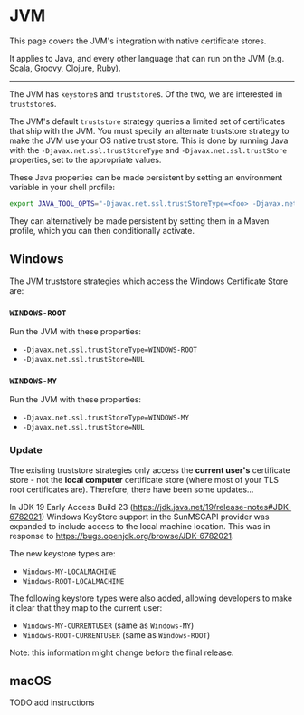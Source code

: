 # JVM

This page covers the JVM's integration with native certificate stores.

It applies to Java, and every other language that can run on the JVM (e.g. Scala, Groovy, Clojure, Ruby).

---

The JVM has `keystore`s and `truststore`s. Of the two, we are interested in `truststore`s.

The JVM's default `truststore` strategy queries a limited set of certificates that ship with the JVM. You must specify an alternate truststore strategy to make the JVM use your OS native trust store. This is done by running Java with the `-Djavax.net.ssl.trustStoreType` and `-Djavax.net.ssl.trustStore` properties, set to the appropriate values.

These Java properties can be made persistent by setting an environment variable in your shell profile:

```bash
export JAVA_TOOL_OPTS="-Djavax.net.ssl.trustStoreType=<foo> -Djavax.net.ssl.trustStore=<bar>"
```

They can alternatively be made persistent by setting them in a Maven profile, which you can then conditionally activate.

## Windows

The JVM truststore strategies which access the Windows Certificate Store are:

### `WINDOWS-ROOT`

Run the JVM with these properties:

- `-Djavax.net.ssl.trustStoreType=WINDOWS-ROOT`
- `-Djavax.net.ssl.trustStore=NUL`

### `WINDOWS-MY`

Run the JVM with these properties:

- `-Djavax.net.ssl.trustStoreType=WINDOWS-MY`
- `-Djavax.net.ssl.trustStore=NUL`

### Update

The existing truststore strategies only access the **current user's** certificate store - not the **local computer** certificate store (where most of your TLS root certificates are). Therefore, there have been some updates...

In JDK 19 Early Access Build 23 (https://jdk.java.net/19/release-notes#JDK-6782021) Windows KeyStore support in the SunMSCAPI provider was expanded to include access to the local machine location. This was in response to https://bugs.openjdk.org/browse/JDK-6782021.

The new keystore types are:

- `Windows-MY-LOCALMACHINE`
- `Windows-ROOT-LOCALMACHINE`

The following keystore types were also added, allowing developers to make it clear that they map to the current user:

- `Windows-MY-CURRENTUSER` (same as `Windows-MY`)
- `Windows-ROOT-CURRENTUSER` (same as `Windows-ROOT`)

Note: this information might change before the final release.

## macOS

TODO add instructions
